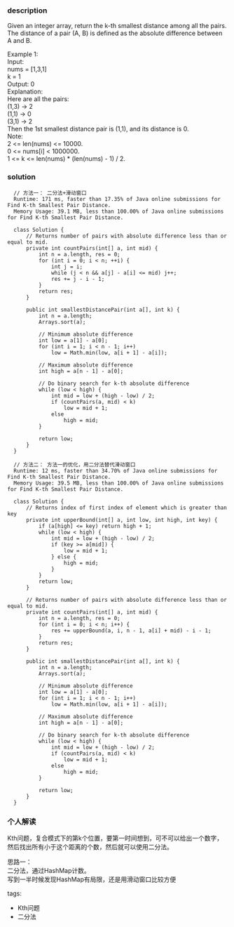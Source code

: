 ### description    
  Given an integer array, return the k-th smallest distance among all the pairs. The distance of a pair (A, B) is defined as the absolute difference between A and B.  
    
  Example 1:  
  Input:  
  nums = [1,3,1]  
  k = 1  
  Output: 0   
  Explanation:  
  Here are all the pairs:  
  (1,3) -> 2  
  (1,1) -> 0  
  (3,1) -> 2  
  Then the 1st smallest distance pair is (1,1), and its distance is 0.  
  Note:  
  2 <= len(nums) <= 10000.  
  0 <= nums[i] < 1000000.  
  1 <= k <= len(nums) * (len(nums) - 1) / 2.  
### solution    
```    
  // 方法一： 二分法+滑动窗口  
  Runtime: 171 ms, faster than 17.35% of Java online submissions for Find K-th Smallest Pair Distance.  
  Memory Usage: 39.1 MB, less than 100.00% of Java online submissions for Find K-th Smallest Pair Distance.  
    
  class Solution {  
      // Returns number of pairs with absolute difference less than or equal to mid.  
      private int countPairs(int[] a, int mid) {  
          int n = a.length, res = 0;  
          for (int i = 0; i < n; ++i) {  
              int j = i;  
              while (j < n && a[j] - a[i] <= mid) j++;  
              res += j - i - 1;  
          }  
          return res;  
      }  
    
      public int smallestDistancePair(int a[], int k) {  
          int n = a.length;  
          Arrays.sort(a);  
    
          // Minimum absolute difference  
          int low = a[1] - a[0];  
          for (int i = 1; i < n - 1; i++)  
              low = Math.min(low, a[i + 1] - a[i]);  
    
          // Maximum absolute difference  
          int high = a[n - 1] - a[0];  
    
          // Do binary search for k-th absolute difference  
          while (low < high) {  
              int mid = low + (high - low) / 2;  
              if (countPairs(a, mid) < k)  
                  low = mid + 1;  
              else  
                  high = mid;  
          }  
    
          return low;  
      }  
  }  
    
  // 方法二： 方法一的优化，用二分法替代滑动窗口  
  Runtime: 12 ms, faster than 34.70% of Java online submissions for Find K-th Smallest Pair Distance.  
  Memory Usage: 39.5 MB, less than 100.00% of Java online submissions for Find K-th Smallest Pair Distance.  
    
  class Solution {  
      // Returns index of first index of element which is greater than key  
      private int upperBound(int[] a, int low, int high, int key) {  
          if (a[high] <= key) return high + 1;  
          while (low < high) {  
              int mid = low + (high - low) / 2;  
              if (key >= a[mid]) {  
                  low = mid + 1;  
              } else {  
                  high = mid;  
              }  
          }  
          return low;  
      }  
        
      // Returns number of pairs with absolute difference less than or equal to mid.  
      private int countPairs(int[] a, int mid) {  
          int n = a.length, res = 0;  
          for (int i = 0; i < n; i++) {  
              res += upperBound(a, i, n - 1, a[i] + mid) - i - 1;  
          }  
          return res;  
      }  
    
      public int smallestDistancePair(int a[], int k) {  
          int n = a.length;  
          Arrays.sort(a);  
    
          // Minimum absolute difference  
          int low = a[1] - a[0];  
          for (int i = 1; i < n - 1; i++)  
              low = Math.min(low, a[i + 1] - a[i]);  
    
          // Maximum absolute difference  
          int high = a[n - 1] - a[0];  
    
          // Do binary search for k-th absolute difference  
          while (low < high) {  
              int mid = low + (high - low) / 2;  
              if (countPairs(a, mid) < k)  
                  low = mid + 1;  
              else  
                  high = mid;  
          }  
    
          return low;  
      }  
  }  
```    
    
### 个人解读    
  Kth问题，复合模式下的第k个位置，要第一时间想到，可不可以给出一个数字，然后找出所有小于这个距离的个数，然后就可以使用二分法。  
    
  思路一：  
  二分法，通过HashMap计数。  
  写到一半时候发现HashMap有局限，还是用滑动窗口比较方便  
    
tags:    
  -  Kth问题  
  -  二分法  
